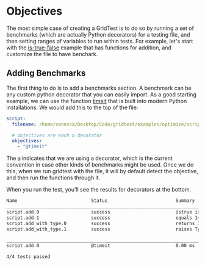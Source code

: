 # Objectives

The most simple case of creating a GridTest is to do so by running a set of 
benchmarks (which are actually Python decorators) for a testing
file, and then setting ranges of variables to run within tests. For example,
let's start with the [is-true-false](../is-true-false/) example that has functions
for addition, and customize the file to have benchark.

## Adding Benchmarks

The first thing to do is to add a benchmarks section. A benchmark can be any
custom python decorator that you can easily import. As a good starting example,
we can use the function [timeit](https://docs.python.org/3/library/timeit.html) 
that is built into modern Python installations. We would add this to the top of the
file:

```yaml
script:
  filename: /home/vanessa/Desktop/Code/gridtest/examples/optimize/script.py

  # objectives are each a decorator
  objectives:
    - "@timeit"
```

The `@` indicates that we are using a decorator, which is the current convention
in case other kinds of benchmarks might be used. Once we do this, when we run gridtest
with the file, it will by default detect the objective, and then run the functions
through it.


When you run the test, you'll see the results for decorators at the bottom.



```bash
Name                           Status                         Summary                       
________________________________________________________________________________________________________________________
script.add.0                   success                        istrue isinstance(self.result, float) isfalse isinstance(self.result, int)               
script.add.1                   success                        equals 1+2                                                   
script.add_with_type.0         success                        returns 3                                                    
script.add_with_type.1         success                        raises TypeError                                             

________________________________________________________________________________________________________________________
script.add.0                   @timeit                        0.00 ms                       

4/4 tests passed
```
